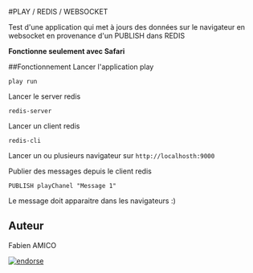#PLAY / REDIS / WEBSOCKET

Test d'une application qui met à jours des données sur le navigateur en websocket en provenance d'un PUBLISH dans REDIS

**Fonctionne seulement avec Safari**

##Fonctionnement 
Lancer l'application play

``play run``

Lancer le server redis 

``redis-server`` 

Lancer un client redis

``redis-cli`` 

Lancer un ou plusieurs navigateur sur ``http://localhosth:9000``


Publier des messages depuis le client redis

``PUBLISH playChanel "Message 1"``

Le message doit apparaitre dans les navigateurs :)

## Auteur 
Fabien AMICO

[![endorse](http://api.coderwall.com/fabienamico/endorsecount.png)](http://coderwall.com/fabienamico)


